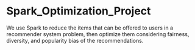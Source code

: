 # Spark_Optimization_Project
We use Spark to reduce the items that can be offered to users in a recommender system problem, then optimize them considering fairness, diversity, and popularity bias of the recommendations.
